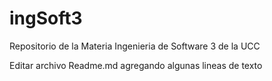 # ingSoft3
Repositorio de la Materia Ingenieria de Software 3 de la UCC

Editar archivo Readme.md agregando algunas lineas de texto

